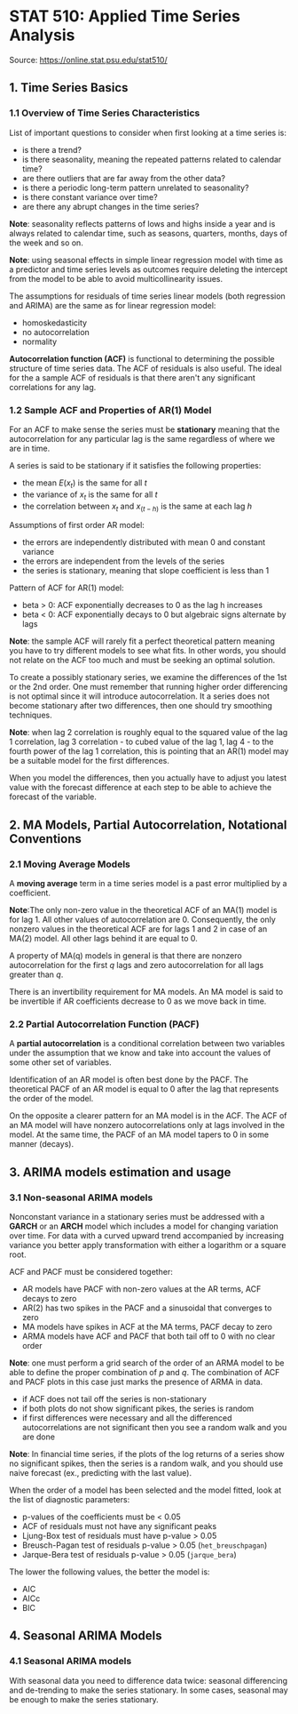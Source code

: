 # STAT 510: Applied Time Series Analysis

Source: https://online.stat.psu.edu/stat510/

## 1. Time Series Basics

### 1.1 Overview of Time Series Characteristics

List of important questions to consider when first looking at a time series is:

- is there a trend?  
- is there seasonality, meaning the repeated patterns related to calendar time?  
- are there outliers that are far away from the other data?  
- is there a periodic long-term pattern unrelated to seasonality?  
- is there constant variance over time?  
- are there any abrupt changes in the time series?  

**Note**: seasonality reflects patterns of lows and highs inside a year and is 
always related to calendar time, such as seasons, quarters, months, days of 
the week and so on.

**Note**: using seasonal effects in simple linear regression model with time as
a predictor and time series levels as outcomes require deleting the intercept 
from the model to be able to avoid multicollinearity issues.

The assumptions for residuals of time series linear models (both regression 
and ARIMA) are the same as for linear regression model:

- homoskedasticity  
- no autocorrelation  
- normality  

**Autocorrelation function (ACF)** is functional to determining the possible
structure of time series data. The ACF of residuals is also useful. The ideal
for the a sample ACF of residuals is that there aren't any significant
correlations for any lag.


### 1.2 Sample ACF and Properties of AR(1) Model

For an ACF to make sense the series must be **stationary** meaning that the
autocorrelation for any particular lag is the same regardless of where we are
in time.

A series is said to be stationary if it satisfies the following properties:

- the mean $E(x_t)$ is the same for all $t$  
- the variance of $x_t$ is the same for all $t$  
- the correlation between $x_t$ and $x_{(t - h)}$ is the same at each lag $h$  

Assumptions of first order AR model:

- the errors are independently distributed with mean 0 and constant variance  
- the errors are independent from the levels of the series  
- the series is stationary, meaning that slope coefficient is less than 1 

Pattern of ACF for AR(1) model:

- beta > 0: ACF exponentially decreases to 0 as the lag h increases  
- beta < 0: ACF exponentially decays to 0 but algebraic signs alternate by lags  

**Note**: the sample ACF will rarely fit a perfect theoretical pattern meaning
you have to try different models to see what fits. In other words, you should
not relate on the ACF too much and must be seeking an optimal solution.

To create a possibly stationary series, we examine the differences of the 1st
or the 2nd order. One must remember that running higher order differencing is
not optimal since it will introduce autocorrelation. It a series does not become
stationary after two differences, then one should try smoothing techniques.

**Note**: when lag 2 correlation is roughly equal to the squared value of the
lag 1 correlation, lag 3 correlation - to cubed value of the lag 1, lag 4 - to
the fourth power of the lag 1 correlation, this is pointing that an AR(1) model
may be a suitable model for the first differences.

When you model the differences, then you actually have to adjust you latest
value with the forecast difference at each step to be able to achieve the
forecast of the variable.


## 2. MA Models, Partial Autocorrelation, Notational Conventions

### 2.1 Moving Average Models

A **moving average** term in a time series model is a past error multiplied by 
a coefficient.

**Note**:The only non-zero value in the theoretical ACF of an MA(1) model is 
for lag 1. All other values of autocorrelation are 0. Consequently, the only
nonzero values in the theoretical ACF are for lags 1 and 2 in case of an MA(2)
model. All other lags behind it are equal to 0.

A property of MA(q) models in general is that there are nonzero autocorrelation
for the first $q$ lags and zero autocorrelation for all lags greater than $q$.

There is an invertibility requirement for MA models. An MA model is said to be
invertible if AR coefficients decrease to 0 as we move back in time.

### 2.2 Partial Autocorrelation Function (PACF)

A **partial autocorrelation** is a conditional correlation between two variables
under the assumption that we know and take into account the values of some other
set of variables.

Identification of an AR model is often best done by the PACF. The theoretical
PACF of an AR model is equal to 0 after the lag that represents the order of the
model.

On the opposite a clearer pattern for an MA model is in the ACF. The ACF of an
MA model will have nonzero autocorrelations only at lags involved in the model.
At the same time, the PACF of an MA model tapers to 0 in some manner (decays).


## 3. ARIMA models estimation and usage

### 3.1 Non-seasonal ARIMA models

Nonconstant variance in a stationary series must be addressed with a **GARCH** 
or an **ARCH** model which includes a model for changing variation over time. 
For data with a curved upward trend accompanied by increasing variance you 
better apply transformation with either a logarithm or a square root.

ACF and PACF must be considered together:

- AR models have PACF with non-zero values at the AR terms, ACF decays to zero  
- AR(2) has two spikes in the PACF and a sinusoidal that converges to zero  
- MA models have spikes in ACF at the MA terms, PACF decay to zero  
- ARMA models have ACF and PACF that both tail off to 0 with no clear order  

**Note**: one must perform a grid search of the order of an ARMA model to be
able to define the proper combination of $p$ and $q$. The combination of ACF and
PACF plots in this case just marks the presence of ARMA in data.

- if ACF does not tail off the series is non-stationary  
- if both plots do not show significant pikes, the series is random  
- if first differences were necessary and all the differenced autocorrelations
  are not significant then you see a random walk and you are done
  
**Note**: In financial time series, if the plots of the log returns of a series
show no significant spikes, then the series is a random walk, and you should use
naive forecast (ex., predicting with the last value).

When the order of a model has been selected and the model fitted, look at the
list of diagnostic parameters:

- p-values of the coefficients must be < 0.05  
- ACF of residuals must not have any significant peaks  
- Ljung-Box test of residuals must have p-value > 0.05  
- Breusch-Pagan test of residuals p-value > 0.05 (`het_breuschpagan`)  
- Jarque-Bera test of residuals p-value > 0.05 (`jarque_bera`)  

The lower the following values, the better the model is:

- AIC  
- AICc  
- BIC  

## 4. Seasonal ARIMA Models

### 4.1 Seasonal ARIMA models

With seasonal data you need to difference data twice: seasonal differencing
and de-trending to make the series stationary. In some cases, seasonal may be
enough to make the series stationary.
















